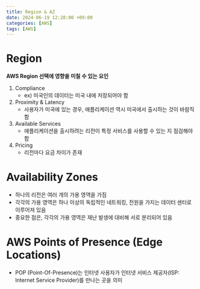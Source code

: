 ```yaml
---
title: Region & AZ
date: 2024-06-19 12:28:00 +09:00
categories: [AWS]
tags: [AWS]
---
```


# Region

**AWS Region 선택에 영향을 미칠 수 있는 요인**

1. Compliance
    - ex) 미국인의 데이터는 미국 내에 저장되어야 함
2. Proximity & Latency
    - 사용자가 미국에 있는 경우, 애플리케이션 역시 미국에서 출시하는 것이 바람직함
3. Available Services
    - 애플리케이션을 출시하려는 리전이 특정 서비스를 사용할 수 있는 지 점검해야함
4. Pricing
    - 리전마다 요금 차이가 존재

# Availability Zones

- 하나의 리전은 여러 개의 가용 영역을 가짐
- 각각의 가용 영역은 하나 이상의 독립적인 네트워킹, 전원을 가지는 데이터 센터로 이루어져 있음
- 중요한 점은, 각각의 가용 영역은 재난 발생에 대비해 서로 분리되어 있음

# AWS Points of Presence (Edge Locations)

- POP (Point-Of-Presence)는 인터넷 사용자가 인터넷 서비스 제공자(ISP: Internet Service Provider)를 만나는 곳을 의미

